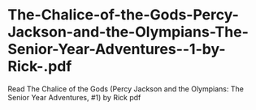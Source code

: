 # The-Chalice-of-the-Gods-Percy-Jackson-and-the-Olympians-The-Senior-Year-Adventures--1-by-Rick-.pdf
Read The Chalice of the Gods (Percy Jackson and the Olympians: The Senior Year Adventures, #1) by Rick  pdf
